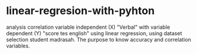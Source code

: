 # linear-regresion-with-pyhton
analysis correlation variable independent (X) "Verbal" with variable dependent (Y) "score tes english" using linear regression, using dataset selection student madrasah. The purpose to know accuracy and correlation variables.
